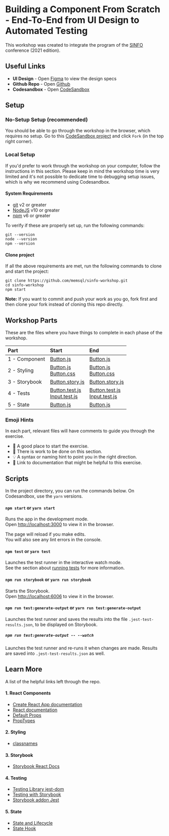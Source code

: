 # Building a Component From Scratch - End-To-End from UI Design to Automated Testing

This workshop was created to integrate the program of the [SINFO](https://sinfo.org/) conference (2021 edition).

## Useful Links

-   **UI Design** - Open [Figma](https://www.figma.com/file/nZn3yKH8VjBbJlaZ7jdyQK/SINFO-Workshop?node-id=0%3A1) to view the design specs
-   **Github Repo** - Open [Github](https://github.com/memsql/sinfo-workshop)
-   **Codesandbox** - Open [CodeSandbox](https://codesandbox.io/s/sinfo-workshop-start-vqqee?file=/src/components/Button.js)

## Setup

### No-Setup Setup (recommended)

You should be able to go through the workshop in the browser, which requires no setup. Go to this [CodeSandbox project](https://codesandbox.io/s/sinfo-workshop-start-vqqee?file=/src/components/Button.js) and click `Fork` (in the top right corner).

### Local Setup

If you'd prefer to work through the workshop on your computer, follow the instructions in this section.
Please keep in mind the workshop time is very limited and it's not possible to dedicate time to debugging setup issues, which is why we recommend using Codesandbox.

#### System Requirements

-   [git](https://git-scm.com/book/en/v2/Getting-Started-Installing-Git) v2 or greater
-   [NodeJS](https://nodejs.org/en/) v10 or greater
-   [npm](https://www.npmjs.com/get-npm) v6 or greater

To verify if these are properly set up, run the following commands:

```
git --version
node --version
npm --version
```

#### Clone project

If all the above requirements are met, run the following commands to clone and start the project:

```
git clone https://github.com/memsql/sinfo-workshop.git
cd sinfo-workshop
npm start
```

**Note:** If you want to commit and push your work as you go, fork first and then clone your fork instead of cloning this repo directly.

## Workshop Parts

These are the files where you have things to complete in each phase of the workshop.

| Part          | Start                                                                                                                                                                                                                           | End                                                                                                                                                                                                                         |
| :------------ | :------------------------------------------------------------------------------------------------------------------------------------------------------------------------------------------------------------------------------ | :-------------------------------------------------------------------------------------------------------------------------------------------------------------------------------------------------------------------------- |
| 1 - Component | [Button.js](https://github.com/memsql/sinfo-workshop/blob/p1-start--component/src/components/Button.js)                                                                                                                         | [Button.js](https://github.com/memsql/sinfo-workshop/blob/p1-end--component/src/components/Button.js)                                                                                                                       |
| 2 - Styling   | [Button.js](https://github.com/memsql/sinfo-workshop/blob/p2-start--styling/src/components/Button.js)<br /> [Button.css](https://github.com/memsql/sinfo-workshop/blob/p2-start--styling/src/components/Button.css)             | [Button.js](https://github.com/memsql/sinfo-workshop/blob/p2-end--styling/src/components/Button.js)<br /> [Button.css](https://github.com/memsql/sinfo-workshop/blob/p2-end--styling/src/components/Button.css)             |
| 3 - Storybook | [Button.story.js](https://github.com/memsql/sinfo-workshop/blob/p3-start-storybook/src/components/Button.story.js)                                                                                                              | [Button.story.js](https://github.com/memsql/sinfo-workshop/blob/p3-end-storybook/src/components/Button.story.js)                                                                                                            |
| 4 - Tests     | [Button.test.js](https://github.com/memsql/sinfo-workshop/blob/p4-start--tests/src/components/Button.test.js)<br /> [Input.test.js](https://github.com/memsql/sinfo-workshop/blob/p4-start--tests/src/components/Input.test.js) | [Button.test.js](https://github.com/memsql/sinfo-workshop/blob/p4-end--tests/src/components/Button.test.js)<br /> [Input.test.js](https://github.com/memsql/sinfo-workshop/blob/p4-end--tests/src/components/Input.test.js) |
| 5 - State     | [Button.js](https://github.com/memsql/sinfo-workshop/blob/p5-start--state/src/components/Button.js)                                                                                                                             | [Button.js](https://github.com/memsql/sinfo-workshop/blob/p5-end--state/src/components/Button.js)                                                                                                                           |

### Emoji Hints

In each part, relevant files will have comments to guide you through the exercise.

-   🚩 A good place to start the exercise.
-   🎯 There is work to be done on this section.
-   💡 A syntax or naming hint to point you in the right direction.
-   📙 Link to documentation that might be helpful to this exercise.

## Scripts

In the project directory, you can run the commands below. On Codesandbox, use the `yarn` versions.

#### `npm start` or `yarn start`

Runs the app in the development mode.\
Open [http://localhost:3000](http://localhost:3000) to view it in the browser.

The page will reload if you make edits.\
You will also see any lint errors in the console.

#### `npm test` or `yarn test`

Launches the test runner in the interactive watch mode.\
See the section about [running tests](https://facebook.github.io/create-react-app/docs/running-tests) for more information.

#### `npm run storybook` or `yarn run storybook`

Starts the Storybook.\
Open [http://localhost:6006](http://localhost:6006) to view it in the browser.

#### `npm run test:generate-output` or `yarn run test:generate-output`

Launches the test runner and saves the results into the file `.jest-test-results.json`, to be displayed on Storybook.

##### `npm run test:generate-output -- --watch`

Launches the test runner and re-runs it when changes are made. Results are saved into `.jest-test-results.json` as well.

## Learn More

A list of the helpful links left through the repo.

#### 1. React Components

-   [Create React App documentation](https://facebook.github.io/create-react-app/docs/getting-started)
-   [React documentation](https://reactjs.org/)
-   [Default Props](https://reactjs.org/docs/typechecking-with-proptypes.html#default-prop-values)
-   [PropTypes](https://reactjs.org/docs/typechecking-with-proptypes.html)

#### 2. Styling

-   [classnames](https://www.npmjs.com/package/classnames)

#### 3. Storybook

-   [Storybook React Docs](https://storybook.js.org/docs/react/get-started/introduction)

#### 4. Testing

-   [Testing Library jest-dom](https://github.com/testing-library/jest-dom)
-   [Testing with Storybook](https://storybook.js.org/docs/react/workflows/testing-with-storybook)
-   [Storybook addon Jest](https://www.npmjs.com/package/@storybook/addon-jest)

#### 5. State

-   [State and Lifecycle](https://reactjs.org/docs/state-and-lifecycle.html)
-   [State Hook](https://reactjs.org/docs/hooks-state.html)
